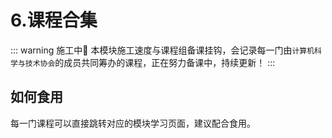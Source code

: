 # 6.课程合集

::: warning 施工中🚧
本模块施工速度与课程组备课挂钩，会记录每一门由`计算机科学与技术协会`的成员共同筹办的课程，正在努力备课中，持续更新！
:::

## 如何食用

每一门课程可以直接跳转对应的模块学习页面，建议配合食用。
